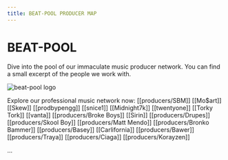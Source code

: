 ```yaml
---
title: BEAT-POOL PRODUCER MAP
---
```


# BEAT-POOL

Dive into the pool of our immaculate music producer network.
You can find a small excerpt of the people we work with.

![beat-pool logo](https://beat-pool.com/cdn/shop/files/photo_2021-06-17_17-13-59_1080x-1_540x.jpg?v=1624023822)

Explore our professional music network now:
[[producers/SBM]]
[[Mo$art]]
[[Skew]]
[[prodbypengg]]
[[snice1]]
[[Midnight7k]]
[[twentyone]]
[[Torky Tork]]
[[vanta]]
[[producers/Broke Boys]]
[[Sirin]]
[[producers/Drupes]]
[[producers/Skool Boy]]
[[producers/Matt Mendo]]
[[producers/Bronko Bammer]]
[[producers/Basey]]
[[Carlifornia]]
[[producers/Bawer]]
[[producers/Traya]]
[[producers/Ciaga]]
[[producers/Korayzen]]

... 
